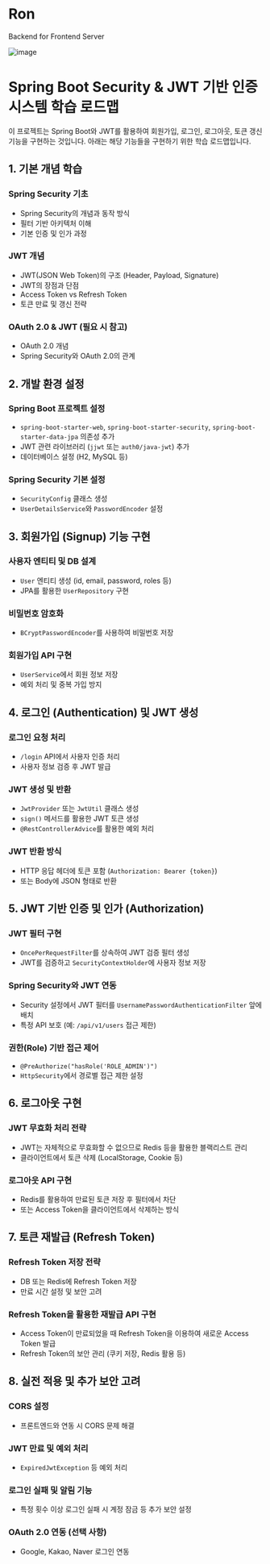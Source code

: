 # Ron
Backend for Frontend Server

![image](https://github.com/user-attachments/assets/b380a1f8-e2aa-428c-bde4-c480caf07f8b)

# Spring Boot Security & JWT 기반 인증 시스템 학습 로드맵

이 프로젝트는 Spring Boot와 JWT를 활용하여 회원가입, 로그인, 로그아웃, 토큰 갱신 기능을 구현하는 것입니다. 아래는 해당 기능들을 구현하기 위한 학습 로드맵입니다.

## 1. 기본 개념 학습

### Spring Security 기초
- Spring Security의 개념과 동작 방식
- 필터 기반 아키텍처 이해
- 기본 인증 및 인가 과정

### JWT 개념
- JWT(JSON Web Token)의 구조 (Header, Payload, Signature)
- JWT의 장점과 단점
- Access Token vs Refresh Token
- 토큰 만료 및 갱신 전략

### OAuth 2.0 & JWT (필요 시 참고)
- OAuth 2.0 개념
- Spring Security와 OAuth 2.0의 관계

## 2. 개발 환경 설정

### Spring Boot 프로젝트 설정
- `spring-boot-starter-web`, `spring-boot-starter-security`, `spring-boot-starter-data-jpa` 의존성 추가
- JWT 관련 라이브러리 (`jjwt` 또는 `auth0/java-jwt`) 추가
- 데이터베이스 설정 (H2, MySQL 등)

### Spring Security 기본 설정
- `SecurityConfig` 클래스 생성
- `UserDetailsService`와 `PasswordEncoder` 설정

## 3. 회원가입 (Signup) 기능 구현

### 사용자 엔티티 및 DB 설계
- `User` 엔티티 생성 (id, email, password, roles 등)
- JPA를 활용한 `UserRepository` 구현

### 비밀번호 암호화
- `BCryptPasswordEncoder`를 사용하여 비밀번호 저장

### 회원가입 API 구현
- `UserService`에서 회원 정보 저장
- 예외 처리 및 중복 가입 방지

## 4. 로그인 (Authentication) 및 JWT 생성

### 로그인 요청 처리
- `/login` API에서 사용자 인증 처리
- 사용자 정보 검증 후 JWT 발급

### JWT 생성 및 반환
- `JwtProvider` 또는 `JwtUtil` 클래스 생성
- `sign()` 메서드를 활용한 JWT 토큰 생성
- `@RestControllerAdvice`를 활용한 예외 처리

### JWT 반환 방식
- HTTP 응답 헤더에 토큰 포함 (`Authorization: Bearer {token}`)
- 또는 Body에 JSON 형태로 반환

## 5. JWT 기반 인증 및 인가 (Authorization)

### JWT 필터 구현
- `OncePerRequestFilter`를 상속하여 JWT 검증 필터 생성
- JWT를 검증하고 `SecurityContextHolder`에 사용자 정보 저장

### Spring Security와 JWT 연동
- Security 설정에서 JWT 필터를 `UsernamePasswordAuthenticationFilter` 앞에 배치
- 특정 API 보호 (예: `/api/v1/users` 접근 제한)

### 권한(Role) 기반 접근 제어
- `@PreAuthorize("hasRole('ROLE_ADMIN')")`
- `HttpSecurity`에서 경로별 접근 제한 설정

## 6. 로그아웃 구현

### JWT 무효화 처리 전략
- JWT는 자체적으로 무효화할 수 없으므로 Redis 등을 활용한 블랙리스트 관리
- 클라이언트에서 토큰 삭제 (LocalStorage, Cookie 등)

### 로그아웃 API 구현
- Redis를 활용하여 만료된 토큰 저장 후 필터에서 차단
- 또는 Access Token을 클라이언트에서 삭제하는 방식

## 7. 토큰 재발급 (Refresh Token)

### Refresh Token 저장 전략
- DB 또는 Redis에 Refresh Token 저장
- 만료 시간 설정 및 보안 고려

### Refresh Token을 활용한 재발급 API 구현
- Access Token이 만료되었을 때 Refresh Token을 이용하여 새로운 Access Token 발급
- Refresh Token의 보안 관리 (쿠키 저장, Redis 활용 등)

## 8. 실전 적용 및 추가 보안 고려

### CORS 설정
- 프론트엔드와 연동 시 CORS 문제 해결

### JWT 만료 및 예외 처리
- `ExpiredJwtException` 등 예외 처리

### 로그인 실패 및 알림 기능
- 특정 횟수 이상 로그인 실패 시 계정 잠금 등 추가 보안 설정

### OAuth 2.0 연동 (선택 사항)
- Google, Kakao, Naver 로그인 연동
